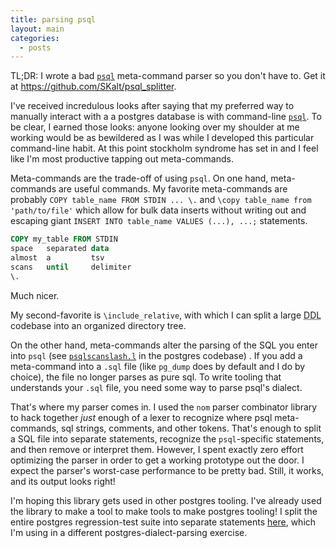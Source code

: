 ```yaml
---
title: parsing psql
layout: main
categories:
  - posts
---
```


TL;DR: I wrote a bad [`psql`][psql-docs] meta-command parser so you don't have to. Get it at https://github.com/SKalt/psql_splitter.

I've received incredulous looks after saying that my preferred way to manually interact with a a postgres database is with command-line [`psql`][psql-docs].
To be clear, I earned those looks: anyone looking over my shoulder at me working would be as bewildered as I was while I developed this particular command-line habit.
At this point stockholm syndrome has set in and I feel like I'm most productive tapping out meta-commands.

Meta-commands are the trade-off of using `psql`. On one hand, meta-commands are useful commands. My favorite meta-commands are probably `COPY table_name FROM STDIN ... \.` and `\copy table_name from 'path/to/file'` which allow for bulk data inserts without writing out and escaping giant `INSERT INTO table_name VALUES (...), ...;` statements.

```sql
COPY my_table FROM STDIN
space   separated data
almost  a         tsv
scans   until     delimiter
\.
```

Much nicer.

My second-favorite is `\include_relative`, with which I can split a large <abbr title="Data Definition Language">DDL</abbr> codebase into an organized directory tree.

On the other hand, meta-commands alter the parsing of the SQL you enter into `psql`
(see [`psqlscanslash.l`](https://github.com/postgres/postgres/blob/master/src/bin/psql/psqlscanslash.l) in the postgres codebase)
.
If you add a meta-command into a `.sql` file (like `pg_dump` does by default and I do by choice), the file no longer parses as pure sql.
To write tooling that understands your `.sql` file, you need some way to parse psql's dialect.

That's where my parser comes in.
I used the `nom` parser combinator library to hack together _just_ enough of a lexer to recognize where psql meta-commands, sql strings, comments, and other tokens.
That's enough to split a SQL file into separate statements, recognize the `psql`-specific statements, and then remove or interpret them.
However, I spent exactly zero effort optimizing the parser in order to get a working prototype out the door. I expect the parser's worst-case performance to be pretty bad. Still, it works, and its output looks right!

I'm hoping this library gets used in other postgres tooling. I've already used the library to make a tool to make tools to make postgres tooling! I split the entire postgres regression-test suite into separate statements [here](https://github.com/SKalt/pg_sql_parser_tests/), which I'm using in a different postgres-dialect-parsing exercise.

[psql-docs]: https://www.postgresql.org/docs/current/app-psql.html

